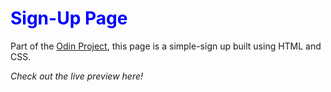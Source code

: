 <h1 style="color:blue">Sign-Up Page</h1>

<p> Part of the <a href="https://www.theodinproject.com/">Odin Project</a>, this page is a simple-sign up built using HTML and CSS.</p>

<p> <em> Check out the live preview <a>here</a>!
